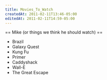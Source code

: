 ```yaml
---
title: Movies_To_Watch
createdAt: 2011-02-11T13:46-05:00
editedAt: 2011-02-11T14:59-05:00
---
```


== Mike (or things we think he should watch) ==
* Brazil
* Galaxy Quest
* Kung Fu
* Primer
* Caddyshack
* Wall-E
* The Great Escape


